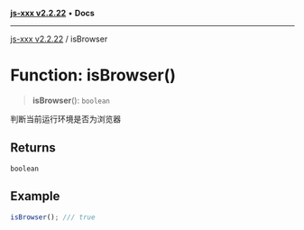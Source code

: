 [**js-xxx v2.2.22**](../README.md) • **Docs**

***

[js-xxx v2.2.22](../README.md) / isBrowser

# Function: isBrowser()

> **isBrowser**(): `boolean`

判断当前运行环境是否为浏览器

## Returns

`boolean`

## Example

```ts
isBrowser(); /// true
```
